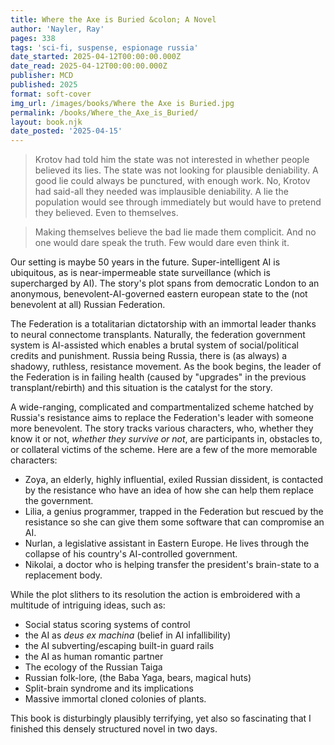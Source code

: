 ```yaml
---
title: Where the Axe is Buried &colon; A Novel
author: 'Nayler, Ray'
pages: 338
tags: 'sci-fi, suspense, espionage russia'
date_started: 2025-04-12T00:00:00.000Z
date_read: 2025-04-12T00:00:00.000Z
publisher: MCD
published: 2025
format: soft-cover
img_url: /images/books/Where the Axe is Buried.jpg
permalink: /books/Where_the_Axe_is_Buried/
layout: book.njk
date_posted: '2025-04-15'
---
```

<blockquote>
	Krotov had told him the state was not interested in whether people believed its lies. The state was not looking for plausible deniability. A good lie could always be punctured, with enough work. No, Krotov had said-all they needed was implausible deniability. A lie the population would see through immediately but would have to pretend they believed. Even to themselves.
</blockquote>

<blockquote>
	Making themselves believe the bad lie made them complicit. And no one would dare speak the truth. Few would dare even think it.
</blockquote>

Our setting is maybe 50 years in the future. Super-intelligent AI is ubiquitous, as is near-impermeable state surveillance (which is supercharged by AI).  The story's plot spans from democratic London to an anonymous, benevolent-AI-governed eastern european state to the (not benevolent at all) Russian Federation.

The Federation is a totalitarian dictatorship with an immortal leader thanks to neural connectome transplants. Naturally, the federation government system is AI-assisted which enables a brutal system of social/political credits and punishment. Russia being Russia, there is (as always) a shadowy, ruthless, resistance movement.  As the book begins, the leader of the Federation is in failing health (caused by "upgrades" in the previous transplant/rebirth) and this situation is the catalyst for the story.

A wide-ranging, complicated and compartmentalized scheme hatched by Russia's resistance aims to replace the Federation's leader with someone more benevolent.  The story tracks various characters, who, whether they know it or not, *whether they survive or not*, are participants in, obstacles to, or collateral victims of the scheme. Here are a few of the more memorable characters: 
- Zoya, an elderly, highly influential, exiled Russian dissident, is contacted by the resistance who have an idea of how she can help them replace the government.
- Lilia, a genius programmer, trapped in the Federation but rescued by the resistance so she can give them some software that can compromise an AI.
- Nurlan, a legislative assistant in Eastern Europe. He lives through the collapse of his country's AI-controlled government.
- Nikolai, a doctor who is helping transfer the president's brain-state to a replacement body.

While the plot slithers to its resolution the action is embroidered with a multitude of intriguing ideas, such as:
* Social status scoring systems of control
* the AI as *deus ex machina* (belief in AI infallibility)
* the AI subverting/escaping built-in guard rails
* the AI as human romantic partner
* The ecology of the Russian Taiga
* Russian folk-lore, (the Baba Yaga, bears, magical huts)
* Split-brain syndrome and its implications
* Massive immortal cloned colonies of plants.

This book is disturbingly plausibly terrifying, yet also so fascinating that I finished this densely structured novel in two days.
